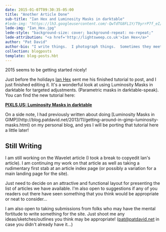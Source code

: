 ```yaml
---
date: 2015-01-07T09:30:35-05:00
title: "Another Article Done"
sub-title: "Ian Hex and Luminosity Masks in darktable"
#lede-img: "https://lh3.googleusercontent.com/-QwTdTG8FL1Y/T9yrrP7f_eI/AAAAAAAAK14/UhCj5utvBbM/w1650-no/The%2BReverence%2Bof%2BSt%2BPauls.jpg"
lede-img: "Ian_Hex.jpg"
lede-style: "background-size: cover; background-repeat: no-repeat;"
lede-attribution: "<a href='http://lightsweep.co.uk'>Ian Hex</a>"
author: "Pat David"
author-bio: "I write things.  I photograph things.  Sometimes they meet.  <br/>I <a href='http://blog.patdavid.net'>blog</a> about various things. I write <a href='http://blog.patdavid.net/p/getting-around-in-gimp.html'>tutorials</a> too."
collection: blogposts
template: blog-posts.hbt
---
```


2015 seems to be getting started nicely! 

Just before the holidays [Ian Hex](http://lightsweep.co.uk) sent me his finished tutorial to post, and I just finished editing it.
It's a wonderful look at using Luminosity Masks in darktable for targeted adjustments. (Parametric masks in darktable-speak).
You can find the new tutorial here:

[**PIXLS.US: Luminosity Masks in darktable**](/articles/luminosity-masking-in-darktable/)

<!-- more -->
<p class="aside">
On a side note, I had previously written about doing [Luminosity Masks in GIMP](http://blog.patdavid.net/2013/11/getting-around-in-gimp-luminosity-masks.html) on my personal blog, and yes I will be porting that tutorial here a little later!
</p>



## Still Writing 

I am still working on the Wavelet article (I took a break to copyedit Ian's article).
I am continuing my work on that article as well as taking a rudimentary first stab at an article index page (or possibly a variation for a main landing page for the site).

Just need to decide on an attractive and functional layout for presenting the list of articles we have available.
I'm also open to suggestions if any of you readers out there have seen something that you think would be appropriate or neat to consider...

I am also open to taking submissions from folks who may have the mental fortitude to write something for the site.
Just shoot me any ideas/sketches/outlines you think may be appropriate!
(pat@patdavid.net in case you didn't already have it...)
